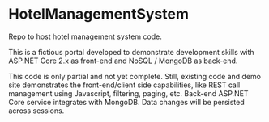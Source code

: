 # HotelManagementSystem
Repo to host hotel management system code.

This is a fictious portal developed to demonstrate development skills with ASP.NET Core 2.x as front-end and NoSQL / MongoDB as back-end.

This code is only partial and not yet complete.
Still, existing code and demo site demonstrates the front-end/client side capabilities, like REST call management using Javascript, filtering, paging, etc.
Back-end ASP.NET Core service integrates with MongoDB.
Data changes will be persisted across sessions.

